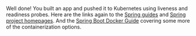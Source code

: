 Well done! You built an app and pushed it to Kubernetes using liveness and readiness probes. Here are the links again to the [Spring guides](https://spring.io/guides) and [Spring project homepages](https://spring.io/projects). And the [Spring Boot Docker Guide](https://spring.io/guides/top/spring-boot-docker) covering some more of the containerization options.
